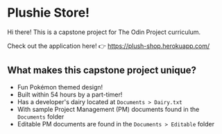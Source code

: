 # Plushie Store!

Hi there! This is a capstone project for The Odin Project curriculum.

Check out the application here! 👉 https://plush-shop.herokuapp.com/

## What makes this capstone project unique?

- Fun Pokémon themed design!
- Built within 54 hours by a part-timer!
- Has a developer's dairy located at `Documents > Dairy.txt`
- With sample Project Management (PM) documents found in the `Documents` folder
- Editable PM documents are found in the `Documents > Editable` folder
